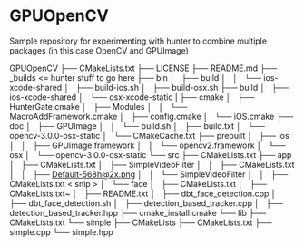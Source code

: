 # GPUOpenCV

Sample repository for experimenting with hunter to combine multiple packages (in this case OpenCV and GPUImage)

GPUOpenCV
├── CMakeLists.txt
├── LICENSE
├── README.md
├── _builds <= hunter stuff to go here
├── bin
│   ├── build
│   │   └── ios-xcode-shared
│   ├── build-ios.sh
│   ├── build-osx.sh
├── build
│   ├── ios-xcode-shared
│   └── osx-xcode-static
|
├── cmake
│   ├── HunterGate.cmake
│   ├── Modules
│   │   └── MacroAddFramework.cmake
│   ├── config.cmake
│   └── iOS.cmake
├── doc
│   ├── GPUImage
│   │   └── build.sh
│   ├── build.txt
│   └── opencv-3.0.0-osx-static
│       └── CMakeCache.txt
├── prebuilt
│   ├── ios
│   │   ├── GPUImage.framework
│   │   └── opencv2.framework
│   └── osx
│       └── opencv-3.0.0-osx-static
└── src
    ├── CMakeLists.txt
    ├── app
    │   ├── CMakeLists.txt
    │   ├── SimpleVideoFilter
    │   │   ├── CMakeLists.txt
    │   │   ├── Default-568h@2x.png
    │   │   └── SimpleVideoFilter
    │   │       ├── CMakeLists.txt
    < snip >
    │   └── face
    │       ├── CMakeLists.txt
    │       ├── CMakeLists.txt~
    │       ├── README.txt
    │       ├── dbt_face_detection.cpp
    │       ├── dbt_face_detection.sh
    │       ├── detection_based_tracker.cpp
    │       ├── detection_based_tracker.hpp
    ├── cmake_install.cmake
    └── lib
        ├── CMakeLists.txt
        └── simple
            ├── CMakeLists
            ├── CMakeLists.txt
            ├── simple.cpp
            └── simple.hpp


